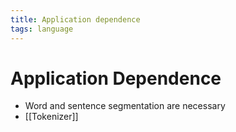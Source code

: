 ```yaml
---
title: Application dependence
tags: language
---
```


# Application Dependence
- Word and sentence segmentation are necessary
- [[Tokenizer]]


















